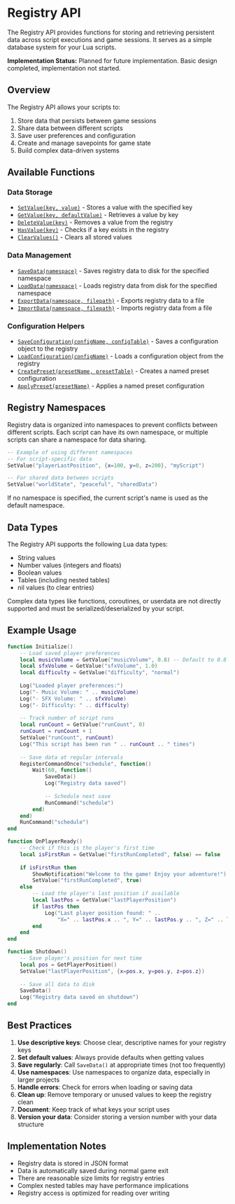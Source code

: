 # Registry API

The Registry API provides functions for storing and retrieving persistent data across script executions and game sessions. It serves as a simple database system for your Lua scripts.

<div class="custom-block warning">
  <p><strong>Implementation Status:</strong> Planned for future implementation. Basic design completed, implementation not started.</p>
</div>

## Overview

The Registry API allows your scripts to:

1. Store data that persists between game sessions
2. Share data between different scripts
3. Save user preferences and configuration
4. Create and manage savepoints for game state
5. Build complex data-driven systems

## Available Functions

### Data Storage

- [`SetValue(key, value)`](./storage.md#setvalue) - Stores a value with the specified key
- [`GetValue(key, defaultValue)`](./storage.md#getvalue) - Retrieves a value by key
- [`DeleteValue(key)`](./storage.md#deletevalue) - Removes a value from the registry
- [`HasValue(key)`](./storage.md#hasvalue) - Checks if a key exists in the registry
- [`ClearValues()`](./storage.md#clearvalues) - Clears all stored values

### Data Management

- [`SaveData(namespace)`](./management.md#savedata) - Saves registry data to disk for the specified namespace
- [`LoadData(namespace)`](./management.md#loaddata) - Loads registry data from disk for the specified namespace
- [`ExportData(namespace, filepath)`](./management.md#exportdata) - Exports registry data to a file
- [`ImportData(namespace, filepath)`](./management.md#importdata) - Imports registry data from a file

### Configuration Helpers

- [`SaveConfiguration(configName, configTable)`](./config.md#saveconfiguration) - Saves a configuration object to the registry
- [`LoadConfiguration(configName)`](./config.md#loadconfiguration) - Loads a configuration object from the registry
- [`CreatePreset(presetName, presetTable)`](./config.md#createpreset) - Creates a named preset configuration
- [`ApplyPreset(presetName)`](./config.md#applypreset) - Applies a named preset configuration

## Registry Namespaces

Registry data is organized into namespaces to prevent conflicts between different scripts. Each script can have its own namespace, or multiple scripts can share a namespace for data sharing.

```lua
-- Example of using different namespaces
-- For script-specific data
SetValue("playerLastPosition", {x=100, y=0, z=200}, "myScript")

-- For shared data between scripts
SetValue("worldState", "peaceful", "sharedData")
```

If no namespace is specified, the current script's name is used as the default namespace.

## Data Types

The Registry API supports the following Lua data types:

- String values
- Number values (integers and floats)
- Boolean values
- Tables (including nested tables)
- nil values (to clear entries)

Complex data types like functions, coroutines, or userdata are not directly supported and must be serialized/deserialized by your script.

## Example Usage

```lua
function Initialize()
    -- Load saved player preferences
    local musicVolume = GetValue("musicVolume", 0.8) -- Default to 0.8 if not set
    local sfxVolume = GetValue("sfxVolume", 1.0)
    local difficulty = GetValue("difficulty", "normal")
    
    Log("Loaded player preferences:")
    Log("- Music Volume: " .. musicVolume)
    Log("- SFX Volume: " .. sfxVolume)
    Log("- Difficulty: " .. difficulty)
    
    -- Track number of script runs
    local runCount = GetValue("runCount", 0)
    runCount = runCount + 1
    SetValue("runCount", runCount)
    Log("This script has been run " .. runCount .. " times")
    
    -- Save data at regular intervals
    RegisterCommandOnce("schedule", function()
        Wait(60, function()
            SaveData()
            Log("Registry data saved")
            
            -- Schedule next save
            RunCommand("schedule")
        end)
    end)
    RunCommand("schedule")
end

function OnPlayerReady()
    -- Check if this is the player's first time
    local isFirstRun = GetValue("firstRunCompleted", false) == false
    
    if isFirstRun then
        ShowNotification("Welcome to the game! Enjoy your adventure!")
        SetValue("firstRunCompleted", true)
    else
        -- Load the player's last position if available
        local lastPos = GetValue("lastPlayerPosition")
        if lastPos then
            Log("Last player position found: " .. 
                "X=" .. lastPos.x .. ", Y=" .. lastPos.y .. ", Z=" .. lastPos.z)
        end
    end
end

function Shutdown()
    -- Save player's position for next time
    local pos = GetPlayerPosition()
    SetValue("lastPlayerPosition", {x=pos.x, y=pos.y, z=pos.z})
    
    -- Save all data to disk
    SaveData()
    Log("Registry data saved on shutdown")
end
```

## Best Practices

1. **Use descriptive keys**: Choose clear, descriptive names for your registry keys
2. **Set default values**: Always provide defaults when getting values
3. **Save regularly**: Call `SaveData()` at appropriate times (not too frequently)
4. **Use namespaces**: Use namespaces to organize data, especially in larger projects
5. **Handle errors**: Check for errors when loading or saving data
6. **Clean up**: Remove temporary or unused values to keep the registry clean
7. **Document**: Keep track of what keys your script uses
8. **Version your data**: Consider storing a version number with your data structure

## Implementation Notes

- Registry data is stored in JSON format
- Data is automatically saved during normal game exit
- There are reasonable size limits for registry entries
- Complex nested tables may have performance implications
- Registry access is optimized for reading over writing 